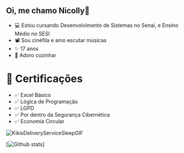 ## Oi, me chamo Nicolly👋

- 💻 Estou cursando Desenvolvimento de Sistemas no Senai, e Ensino Médio no SESI
- 📽️ Sou cinéfila e amo escutar músicas
- ✨ 17 anos
- 🍳 Adoro cozinhar

# 📜 Certificações
- ✅ Excel Básico
- ✅ Lógica de Programação
- ✅ LGPD
- ✅ Por dentro da Segurança Cibernética
- ✅ Economia Circular

![KikisDeliveryServiceSleepGIF](https://github.com/user-attachments/assets/c3915de0-170a-4c1f-9d93-ec55074c72f5)
  
[![Github stats](https://github-readme-stats.vercel.app/api?username=nicollycruzbarbosa&show_icons=true&theme=radical)]
